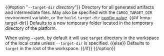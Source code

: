 {{#option "`--target-dir` _directory_"}}
Directory for all generated artifacts and intermediate files. May also be
specified with the `CARGO_TARGET_DIR` environment variable, or the
`build.target-dir` [config value](../reference/config.html).
{{#if temp-target-dir}} Defaults to a new temporary folder located in the
temporary directory of the platform. 

When using `--path`, by default it will use `target` directory in the workspace
of the local crate unless `--target-dir`
is specified.
{{else}} Defaults to `target` in the root of the workspace.
{{/if}}
{{/option}}
